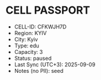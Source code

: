 ﻿# CELL PASSPORT
- CELL-ID: CFKWJH7D
- Region: KYIV
- City: Kyiv
- Type: edu
- Capacity: 3
- Status: paused
- Last Sync (UTC+3): 2025-09-09
- Notes (no PII): seed
